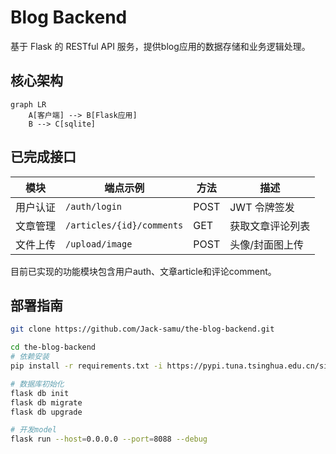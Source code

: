 # Blog Backend

基于 Flask 的 RESTful API 服务，提供blog应用的数据存储和业务逻辑处理。

## 核心架构
```mermaid
graph LR
    A[客户端] --> B[Flask应用]
    B --> C[sqlite]
```

## 已完成接口
| 模块       | 端点示例                  | 方法   | 描述                     |
|------------|---------------------------|--------|--------------------------|
| 用户认证   | `/auth/login`             | POST   | JWT 令牌签发             |
| 文章管理   | `/articles/{id}/comments` | GET    | 获取文章评论列表         |
| 文件上传   | `/upload/image`           | POST   | 头像/封面图上传          |

目前已实现的功能模块包含用户auth、文章article和评论comment。

## 部署指南
```bash
git clone https://github.com/Jack-samu/the-blog-backend.git

cd the-blog-backend
# 依赖安装
pip install -r requirements.txt -i https://pypi.tuna.tsinghua.edu.cn/simple

# 数据库初始化
flask db init
flask db migrate
flask db upgrade

# 开发model
flask run --host=0.0.0.0 --port=8088 --debug
```
